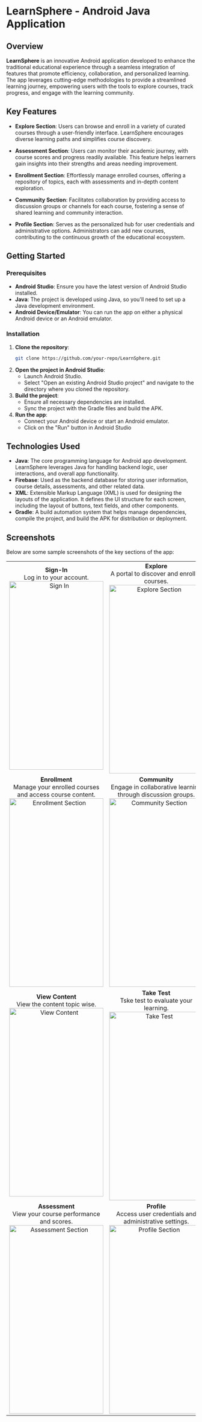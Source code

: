 # LearnSphere - Android Java Application

## Overview

**LearnSphere** is an innovative Android application developed to enhance the traditional educational experience through a seamless integration of features that promote efficiency, collaboration, and personalized learning. The app leverages cutting-edge methodologies to provide a streamlined learning journey, empowering users with the tools to explore courses, track progress, and engage with the learning community.

## Key Features

- **Explore Section**: Users can browse and enroll in a variety of curated courses through a user-friendly interface. LearnSphere encourages diverse learning paths and simplifies course discovery.
  
- **Assessment Section**: Users can monitor their academic journey, with course scores and progress readily available. This feature helps learners gain insights into their strengths and areas needing improvement.
  
- **Enrollment Section**: Effortlessly manage enrolled courses, offering a repository of topics, each with assessments and in-depth content exploration.

- **Community Section**: Facilitates collaboration by providing access to discussion groups or channels for each course, fostering a sense of shared learning and community interaction.
  
- **Profile Section**: Serves as the personalized hub for user credentials and administrative options. Administrators can add new courses, contributing to the continuous growth of the educational ecosystem.

## Getting Started

### Prerequisites

- **Android Studio**: Ensure you have the latest version of Android Studio installed.
- **Java**: The project is developed using Java, so you'll need to set up a Java development environment.
- **Android Device/Emulator**: You can run the app on either a physical Android device or an Android emulator.

### Installation

1. **Clone the repository**:
   ```bash
   git clone https://github.com/your-repo/LearnSphere.git
2. **Open the project in Android Studio**:
   - Launch Android Studio.
   - Select "Open an existing Android Studio project" and navigate to the directory where you cloned the repository.
3. **Build the project**:
   - Ensure all necessary dependencies are installed.
   - Sync the project with the Gradle files and build the APK.
4. **Run the app**:
   - Connect your Android device or start an Android emulator.
   - Click on the "Run" button in Android Studio
## Technologies Used

- **Java**: The core programming language for Android app development. LearnSphere leverages Java for handling backend logic, user interactions, and overall app functionality.
- **Firebase**: Used as the backend database for storing user information, course details, assessments, and other related data.
- **XML**: Extensible Markup Language (XML) is used for designing the layouts of the application. It defines the UI structure for each screen, including the layout of buttons, text fields, and other components.
- **Gradle**: A build automation system that helps manage dependencies, compile the project, and build the APK for distribution or deployment.

## Screenshots

Below are some sample screenshots of the key sections of the app:

<table>
  <tr>
    <td align="center">
      <strong>Sign-In</strong><br>
      Log in to your account.<br>
      <img src="/app/src/main/assets/sign-in.png" alt="Sign In" width="250" height="500">
    </td>
    <td align="center">
      <strong>Explore</strong><br>
      A portal to discover and enroll in courses.<br>
      <img src="/app/src/main/assets/explore.png" alt="Explore Section" width="250" height="500">
    </td>
    
  </tr>
  <tr>
    <td align="center">
      <strong>Enrollment</strong><br>
      Manage your enrolled courses and access course content.<br>
      <img src="/app/src/main/assets/enrollment.png" alt="Enrollment Section" width="250" height="500">
    </td>
    <td align="center">
      <strong>Community</strong><br>
      Engage in collaborative learning through discussion groups.<br>
      <img src="/app/src/main/assets/community.png" alt="Community Section" width="250" height="500">
    </td>
  </tr>
  <tr>
    <tr>
    <td align="center">
      <strong>View Content</strong><br>
      View the content topic wise.<br>
      <img src="/app/src/main/assets/view-content.png" alt="View Content" width="250" height="500">
    </td>
    <td align="center">
      <strong>Take Test</strong><br>
      Tske test to evaluate your learning.<br>
      <img src="/app/src/main/assets/add-test.png" alt="Take Test" width="250" height="500">
    </td>
  </tr>
  <tr>
    <td align="center">
      <strong>Assessment</strong><br>
      View your course performance and scores.<br>
      <img src="/app/src/main/assets/assessment.png" alt="Assessment Section" width="250" height="500">
    </td>
    <td align="center">
      <strong>Profile</strong><br>
      Access user credentials and administrative settings.<br>
      <img src="/app/src/main/assets/profile.png" alt="Profile Section" width="250" height="500">
    </td>
  </tr>
</table>



